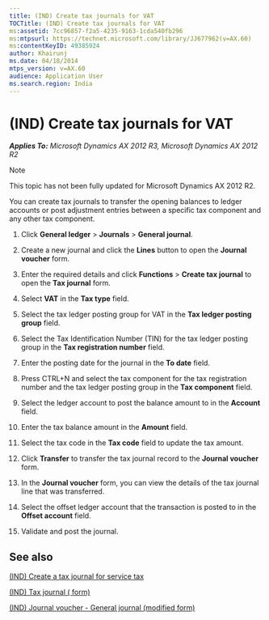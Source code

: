 ```yaml
---
title: (IND) Create tax journals for VAT
TOCTitle: (IND) Create tax journals for VAT
ms:assetid: 7cc96857-f2a5-4235-9163-1cda540fb296
ms:mtpsurl: https://technet.microsoft.com/library/JJ677962(v=AX.60)
ms:contentKeyID: 49385924
author: Khairunj
ms.date: 04/18/2014
mtps_version: v=AX.60
audience: Application User
ms.search.region: India
---
```


# (IND) Create tax journals for VAT 


_**Applies To:** Microsoft Dynamics AX 2012 R3, Microsoft Dynamics AX 2012 R2_


> [!NOTE]
> <P>This topic has not been fully updated for Microsoft Dynamics AX 2012 R2.</P>



You can create tax journals to transfer the opening balances to ledger accounts or post adjustment entries between a specific tax component and any other tax component.

1.  Click **General ledger** \> **Journals** \> **General journal**.

2.  Create a new journal and click the **Lines** button to open the **Journal voucher** form.

3.  Enter the required details and click **Functions** \> **Create tax journal** to open the **Tax journal** form.

4.  Select **VAT** in the **Tax type** field.

5.  Select the tax ledger posting group for VAT in the **Tax ledger posting group** field.

6.  Select the Tax Identification Number (TIN) for the tax ledger posting group in the **Tax registration number** field.

7.  Enter the posting date for the journal in the **To date** field.

8.  Press CTRL+N and select the tax component for the tax registration number and the tax ledger posting group in the **Tax component** field.

9.  Select the ledger account to post the balance amount to in the **Account** field.

10. Enter the tax balance amount in the **Amount** field.

11. Select the tax code in the **Tax code** field to update the tax amount.

12. Click **Transfer** to transfer the tax journal record to the **Journal voucher** form.

13. In the **Journal voucher** form, you can view the details of the tax journal line that was transferred.

14. Select the offset ledger account that the transaction is posted to in the **Offset account** field.

15. Validate and post the journal.

## See also

[(IND) Create a tax journal for service tax](ind-create-a-tax-journal-for-service-tax.md)

[(IND) Tax journal ( form)](https://technet.microsoft.com/library/jj664732\(v=ax.60\))

[(IND) Journal voucher - General journal (modified form)](https://technet.microsoft.com/library/jj678053\(v=ax.60\))

  


